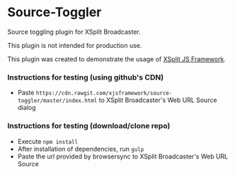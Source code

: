 # Source-Toggler

Source toggling plugin for XSplit Broadcaster. 

This plugin is not intended for production use. 

This plugin was created to demonstrate the usage of [XSplit JS Framework](http://xjsframework.github.io).

### Instructions for testing (using github's CDN)

- Paste `https://cdn.rawgit.com/xjsframework/source-toggler/master/index.html` to XSplit Broadcaster's Web URL Source dialog

### Instructions for testing (download/clone repo)

- Execute `npm install`
- After installation of dependencies, run `gulp`
- Paste the url provided by browsersync to XSplit Broadcaster's Web URL Source

